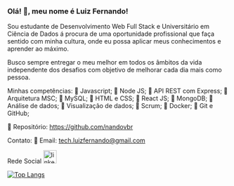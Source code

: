 ### Olá! 👋, meu nome é Luiz Fernando!


Sou estudante de Desenvolvimento Web Full Stack e Universitário em Ciência de Dados á procura de uma oportunidade profissional que faça sentido com minha cultura, onde eu possa aplicar meus conhecimentos e aprender ao máximo.

Busco sempre entregar o meu melhor em todos os âmbitos da vida independente dos desafios com objetivo de melhorar cada dia mais como pessoa.

Minhas competências:
🔹 Javascript;
🔹 Node JS;
🔹 API REST com Express;
🔹 Arquitetura MSC;
🔹 MySQL;
🔹 HTML e CSS;
🔹 React JS;
🔹 MongoDB;
🔹 Análise de dados;
🔹 Visualização de dados;
🔹 Scrum;
🔹 Docker;
🔹 Git e GitHub;

🔶 Repositório: https://github.com/nandovbr

Contato:
🔸 Email: tech.luizfernando@gmail.com


Rede Social
[<img src='https://cdn.icon-icons.com/icons2/99/PNG/512/linkedin_socialnetwork_17441.png' alt='linkedin' height='30'>](https://www.linkedin.com/in/nandorodrigues/)

[![Top Langs](https://github-readme-stats.vercel.app/api/top-langs/?username=nandovbr)](https://github.com/anuraghazra/github-readme-stats)
